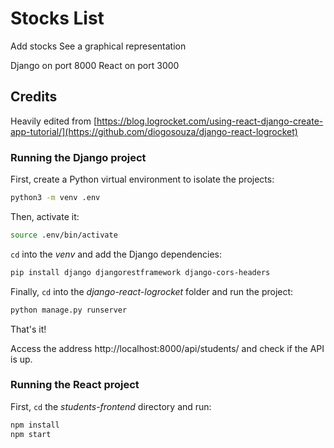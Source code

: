 # Stocks List
Add stocks
See a graphical representation

Django on port 8000
React on port 3000
## Credits
Heavily edited from [https://blog.logrocket.com/using-react-django-create-app-tutorial/](https://github.com/diogosouza/django-react-logrocket) 

### Running the Django project

First, create a Python virtual environment to isolate the projects:

```bash
python3 -m venv .env
```

Then, activate it:

```bash
source .env/bin/activate
```

`cd` into the _venv_ and add the Django dependencies:

```bash
pip install django djangorestframework django-cors-headers
```

Finally, `cd` into the _django-react-logrocket_ folder and run the project:

```bash
python manage.py runserver
```

That's it!

Access the address http://localhost:8000/api/students/ and check if the API is up.

### Running the React project

First, `cd` the _students-frontend_ directory and run:

```bash
npm install
npm start
